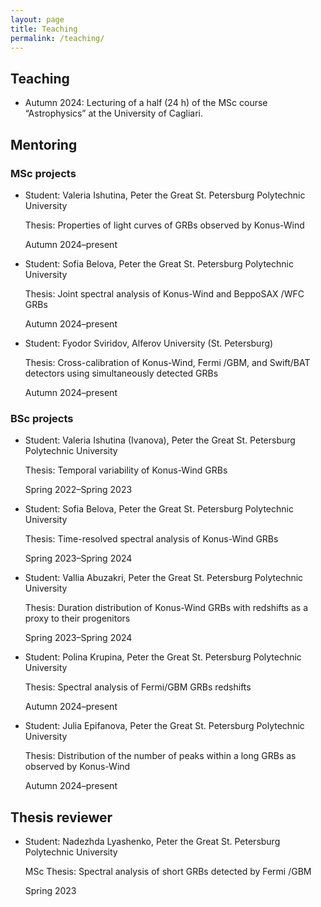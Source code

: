 ```yaml
---
layout: page
title: Teaching
permalink: /teaching/
---
```


## Teaching
+ Autumn 2024: Lecturing of a half (24 h) of the MSc course “Astrophysics” at the University of Cagliari.

## Mentoring
### MSc projects
+ Student: Valeria Ishutina, Peter the Great St. Petersburg Polytechnic University

  Thesis: Properties of light curves of GRBs observed by Konus-Wind

  Autumn 2024–present

+ Student: Sofia Belova, Peter the Great St. Petersburg Polytechnic University

  Thesis: Joint spectral analysis of Konus-Wind and BeppoSAX /WFC GRBs

  Autumn 2024–present
  
+ Student: Fyodor Sviridov, Alferov University (St. Petersburg)

  Thesis: Cross-calibration of Konus-Wind, Fermi /GBM, and Swift/BAT detectors using simultaneously detected GRBs

  Autumn 2024–present
  
### BSc projects
+ Student: Valeria Ishutina (Ivanova), Peter the Great St. Petersburg Polytechnic University

  Thesis: Temporal variability of Konus-Wind GRBs

  Spring 2022–Spring 2023

+ Student: Sofia Belova, Peter the Great St. Petersburg Polytechnic University

  Thesis: Time-resolved spectral analysis of Konus-Wind GRBs

  Spring 2023–Spring 2024

+ Student: Vallia Abuzakri, Peter the Great St. Petersburg Polytechnic University

   Thesis: Duration distribution of Konus-Wind GRBs with redshifts as a proxy to their progenitors

  Spring 2023–Spring 2024

+ Student: Polina Krupina, Peter the Great St. Petersburg Polytechnic University

  Thesis: Spectral analysis of Fermi/GBM GRBs redshifts

  Autumn 2024–present
  
+ Student: Julia Epifanova, Peter the Great St. Petersburg Polytechnic University

  Thesis: Distribution of the number of peaks within a long GRBs as observed by Konus-Wind

  Autumn 2024–present

## Thesis reviewer
+ Student: Nadezhda Lyashenko, Peter the Great St. Petersburg Polytechnic University

  MSc Thesis: Spectral analysis of short GRBs detected by Fermi /GBM
  
  Spring 2023
